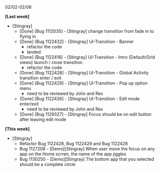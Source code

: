 02/02-02/06

**[Last week]**

* [Stingray]
    * [Done] [Bug 1112035] - [Stingray] change transition from fade in to flying in
    * [Done] [Bug 1122432] - [Stingray] UI-Transition - Banner
      - refactor the code
      - landed
    * [Done] [Bug 1122418] - [Stingray] UI-Transition - Intro (Default/Grid views) launch / close transition
      - refactor the code
    * [Done] [Bug 1122428] - [Stingray] UI-Transition - Global Activity transition enter / exit
    * [Done] [Bug 1122429] - [Stingray] UI-Transition - Pop up option menu
      - need to be reviewed by John and Rex
    * [Done] [Bug 1122426] - [Stingray] UI-Transition - Edit mode enter/exit
      - need to be reviewed by John and Rex
    * [Done] [Bug 1129327] - [Stingray] Focus should be on edit button after leaving edit mode

**[This week]**
* [Stingray]
    * Refactor Bug 1122428, Bug 1122429 and Bug 1122426
    * Bug 1127208 - [Demo][Stingray] When user move the focus on any app on the Home scrren, the name of the app jiggles
    * Bug 1130250 - [Demo][Stingray] The bottom app that you selected should be a complete circle
